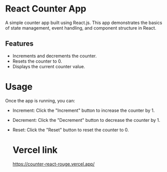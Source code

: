 # React Counter App

A simple counter app built using React.js. This app demonstrates the basics of state management, event handling, and component structure in React.

## Features

- Increments and decrements the counter.
- Resets the counter to 0.
- Displays the current counter value.

# Usage
Once the app is running, you can:

- Increment: Click the "Increment" button to increase the counter by 1.

- Decrement: Click the "Decrement" button to decrease the counter by 1.

- Reset: Click the "Reset" button to reset the counter to 0.

  # Vercel link
  https://counter-react-rouge.vercel.app/
